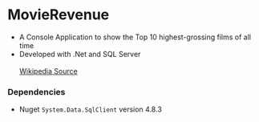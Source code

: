 # MovieRevenue
* A Console Application to show the Top 10 highest-grossing films of all time<br/>
* Developed with .Net and SQL Server <br/><br/>
[Wikipedia Source](https://en.wikipedia.org/wiki/List_of_highest-grossing_films "highest-grossing films")
### Dependencies
* Nuget `System.Data.SqlClient` version 4.8.3
